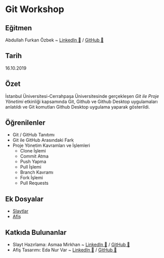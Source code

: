 # Git Workshop

## Eğitmen
Abdullah Furkan Özbek ~ [LinkedIn 🔗](https://www.linkedin.com/in/afozbek/) / [GitHub 🔗](https://github.com/afozbek)

## Tarih
16.10.2019

## Özet
İstanbul Üniversitesi-Cerrahpaşa Üniversitesinde gerçekleşen _Git ile Proje Yönetimi_ etkinliği kapsamında Git, Github ve Github Desktop uygulamaları anlatıldı ve Git komutları Github Desktop uygulama yaparak gösterildi.

## Öğrenilenler 
- Git / GitHub Tanıtımı
- Git ile GitHub Arasındaki Fark
- Proje Yönetim Kavramları ve İşlemleri 
  - Clone İşlemi
  - Commit Atma
  - Push Yapma
  - Pull İşlemi
  - Branch Kavramı
  - Fork İşlemi
  - Pull Requests

## Ek Dosyalar
- [Slaytlar](./Slaytlar.pdf)
- [Afiş](./Afiş.jpeg)

## Katkıda Bulunanlar
- Slayt Hazırlama: Asmaa Mirkhan ~ [LinkedIn 🔗](https://www.linkedin.com/in/asmaa-mirkhan/) / [GitHub 🔗](https://github.com/asmaamirkhan)
- Afiş Tasarımı: Eda Nur Var ~ [LinkedIn 🔗](https://www.linkedin.com/in/edanurvar/) / [GitHub 🔗](https://github.com/enurv)